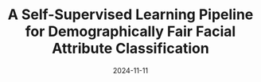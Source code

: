 ---
title: "A Self-Supervised Learning Pipeline for Demographically Fair Facial Attribute Classification"
date: 2024-11-11
publication_types: ["1"]
authors: []
publication: "IEEE International Joint Conference on Biometrics (IJCB)"
url_pdf: "https://ieeexplore.ieee.org/abstract/document/10744477"
---